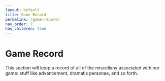 ```yaml
---
layout: default
title: Game Record
permalink: /game-record/
nav_order: 7
has_children: true
---
```


# Game Record

This section will keep a record of all of the miscellany associated with our
game: stuff like advancement, dramatis personae, and so forth.
